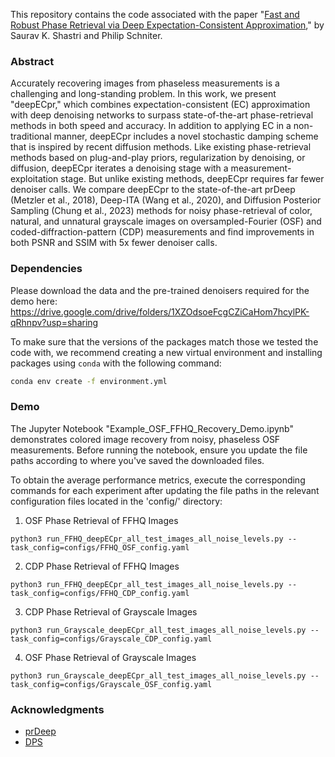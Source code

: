 This repository contains the code associated with the paper "[Fast and Robust Phase Retrieval via Deep Expectation-Consistent Approximation](https://arxiv.org/pdf/2407.09687)," by Saurav K. Shastri and Philip Schniter.

### Abstract

Accurately recovering images from phaseless measurements is a challenging and long-standing problem.  In this work, we present "deepECpr," which combines expectation-consistent (EC) approximation with deep denoising networks to surpass state-of-the-art phase-retrieval methods in both speed and accuracy.  In addition to applying EC in a non-traditional manner, deepECpr includes a novel stochastic damping scheme that is inspired by recent diffusion methods.  Like existing phase-retrieval methods based on plug-and-play priors, regularization by denoising, or diffusion, deepECpr iterates a denoising stage with a measurement-exploitation stage.  But unlike existing methods, deepECpr requires far fewer denoiser calls.  We compare deepECpr to the state-of-the-art prDeep (Metzler et al., 2018), Deep-ITA (Wang et al., 2020), and Diffusion Posterior Sampling (Chung et al., 2023) methods for noisy phase-retrieval of color, natural, and unnatural grayscale images on oversampled-Fourier (OSF) and coded-diffraction-pattern (CDP) measurements and find improvements in both PSNR and SSIM with 5x fewer denoiser calls. 

### Dependencies

Please download the data and the pre-trained denoisers required for the demo here: https://drive.google.com/drive/folders/1XZOdsoeFcgCZiCaHom7hcylPK-qRhnpv?usp=sharing

To make sure that the versions of the packages match those we tested the code with, we recommend creating a new virtual environment and installing packages using `conda` with the following command:

```bash
conda env create -f environment.yml
```

### Demo

The Jupyter Notebook "Example_OSF_FFHQ_Recovery_Demo.ipynb" demonstrates colored image recovery from noisy, phaseless OSF measurements. Before running the notebook, ensure you update the file paths according to where you've saved the downloaded files.

To obtain the average performance metrics, execute the corresponding commands for each experiment after updating the file paths in the relevant configuration files located in the 'config/' directory:

1. OSF Phase Retrieval of FFHQ Images
```
python3 run_FFHQ_deepECpr_all_test_images_all_noise_levels.py --task_config=configs/FFHQ_OSF_config.yaml 
```

2. CDP Phase Retrieval of FFHQ Images
```
python3 run_FFHQ_deepECpr_all_test_images_all_noise_levels.py --task_config=configs/FFHQ_CDP_config.yaml
```

3. CDP Phase Retrieval of Grayscale Images
```
python3 run_Grayscale_deepECpr_all_test_images_all_noise_levels.py --task_config=configs/Grayscale_CDP_config.yaml
```

4. OSF Phase Retrieval of Grayscale Images
```
python3 run_Grayscale_deepECpr_all_test_images_all_noise_levels.py --task_config=configs/Grayscale_OSF_config.yaml 
```

### Acknowledgments
- [prDeep](https://github.com/ricedsp/prDeep/tree/master)
- [DPS](https://github.com/DPS2022/diffusion-posterior-sampling)
